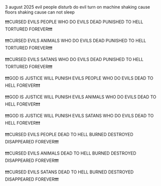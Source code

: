 3 august 2025 evil people disturb do evil turn on machine shaking cause floors shaking cause can not sleep

❗️❗️❗️CURSED EVILS PEOPLE WHO DO EVILS DEAD PUNISHED TO HELL TORTURED FOREVER❗️❗️❗️

❗️❗️❗️CURSED EVILS ANIMALS WHO DO EVILS DEAD PUNISHED TO HELL TORTURED FOREVER❗️❗️❗️

❗️❗️❗️CURSED EVILS SATANS WHO DO EVILS DEAD PUNISHED TO HELL TORTURED FOREVER❗️❗️❗️

❗️❗️❗️GOD IS JUSTICE WILL PUNISH EVILS PEOPLE WHO DO EVILS DEAD TO HELL FOREVER❗️❗️❗️

❗️❗️❗️GOD IS JUSTICE WILL PUNISH EVILS ANIMALS WHO DO EVILS DEAD TO HELL FOREVER❗️❗️❗️

❗️❗️❗️GOD IS JUSTICE WILL PUNISH EVILS SATANS WHO DO EVILS DEAD TO HELL FOREVER❗️❗️❗️

❗️❗️❗️CURSED EVILS PEOPLE DEAD TO HELL BURNED DESTROYED DISAPPEARED FOREVER❗️❗️❗️

❗️❗️❗️CURSED EVILS ANIMALS DEAD TO HELL BURNED DESTROYED DISAPPEARED FOREVER❗️❗️❗️

❗️❗️❗️CURSED EVILS SATANS DEAD TO HELL BURNED DESTROYED DISAPPEARED FOREVER❗️❗️❗️
